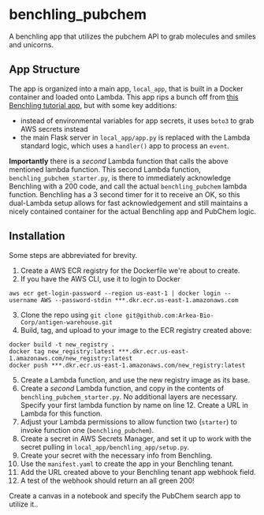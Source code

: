 # benchling_pubchem
A benchling app that utilizes the pubchem API to grab molecules and smiles and unicorns.

## App Structure
The app is organized into a main app, `local_app`, that is built in a Docker container and loaded onto Lambda. This 
app rips a bunch off from [this Benchling tutorial app](https://github.com/benchling/app-examples-python/tree/main/examples/chem-sync-local-flask), but with some key additions:
* instead of environmental variables for app secrets, it uses `boto3` to grab AWS secrets instead
* the main Flask server in `local_app/app.py` is replaced with the Lambda standard logic, which uses a `handler()` app to process an `event`.

__Importantly__ there is a _second_ Lambda function that calls the above mentioned lambda function. This second Lambda function, `benchling_pubchem_starter.py`, is there to immediately acknowledge Benchling with a 200 code, and call the actual `benchling_pubchem` lambda function. Benchling has a 3 second timer for it to receive an OK, so this dual-Lambda setup allows for fast acknowledgement and still maintains a nicely contained container for the actual Benchling app and PubChem logic.

## Installation
Some steps are abbreviated for brevity.
1. Create a AWS ECR registry for the Dockerfile we're about to create.
2. If you have the AWS CLI, use it to login to Docker 
```
aws ecr get-login-password --region us-east-1 | docker login --username AWS --password-stdin ***.dkr.ecr.us-east-1.amazonaws.com
```
3. Clone the repo using `git clone git@github.com:Arkea-Bio-Corp/antigen-warehouse.git`
4. Build, tag, and upload to your image to the ECR registry created above:
```
docker build -t new_registry . 
docker tag new_registry:latest ***.dkr.ecr.us-east-1.amazonaws.com/new_registry:latest 
docker push ***.dkr.ecr.us-east-1.amazonaws.com/new_registry:latest
```
5. Create a Lambda function, and use the new registry image as its base.
6. Create a _second_ Lambda function, and copy in the contents of `benchling_pubchem_starter.py`. No additional layers are necessary. Specify your first lambda function by name on line 12. Create a URL in Lambda for this function.
7. Adjust your Lambda permissions to allow function two (`starter`) to invoke function one (`benchling_pubchem`).
8. Create a secret in AWS Secrets Manager, and set it up to work with the secret pulling in `local_app/benchling_app/setup.py`.
9. Create your secret with the necessary info from Benchling.
10. Use the `manifest.yaml` to create the app in your Benchling tenant.
11. Add the URL created above to your Benchling tenant app webhook field.
12. A test of the webhook should return an all green 200!

Create a canvas in a notebook and specify the PubChem search app to utilize it..